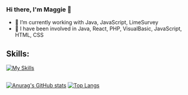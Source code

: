 ### Hi there, I'm Maggie 👋
- 🔭 I’m currently working with Java, JavaScript, LimeSurvey 
- 🔭 I have been involved in Java, React, PHP, VisualBasic, JavaScript, HTML, CSS
 

## Skills: 
[![My Skills](https://skillicons.dev/icons?i=java,spring,php,js,html,css,vscode,idea,visualstudio,postgres,mysql,regex)](https://skillicons.dev)

##
[![Anurag's GitHub stats](https://github-readme-stats.vercel.app/api?username=magdalenavelikova)](https://github.com/anuraghazra/github-readme-stats)
[![Top Langs](https://github-readme-stats.vercel.app/api/top-langs/?username=magdalenavelikova)](https://github.com/anuraghazra/github-readme-stats)
<!--
**magdalenavelikova/magdalenavelikova** is a ✨ _special_ ✨ repository because its `README.md` (this file) appears on your GitHub profile.


-->
